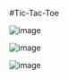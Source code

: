 #Tic-Tac-Toe

![image](https://github.com/AnkitaSingh2000/Tic-Tac-Toe/assets/89559467/4a26fee2-e0dc-4cda-be50-33035447682f)

![image](https://github.com/AnkitaSingh2000/Tic-Tac-Toe/assets/89559467/ca28ad5e-b23e-40b7-9cbf-ebdfb0e91d01)

![image](https://github.com/AnkitaSingh2000/Tic-Tac-Toe/assets/89559467/db64e2d6-e60b-4ec4-8210-c8ed45cdad16)

